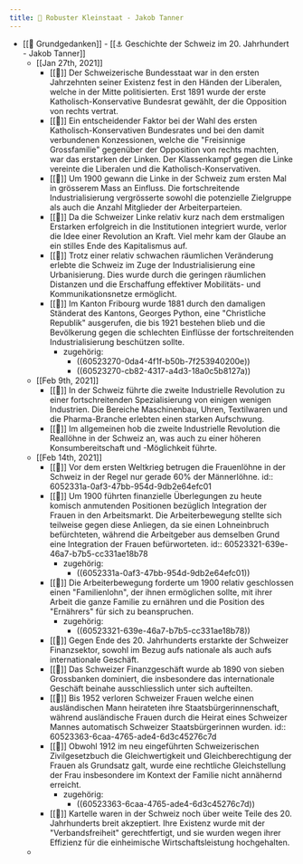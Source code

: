 ```yaml
---
title: 📝 Robuster Kleinstaat - Jakob Tanner
---
```


- [[📝 Grundgedanken]] - [[⚓️ Geschichte der Schweiz im 20. Jahrhundert - Jakob Tanner]]
  - [[Jan 27th, 2021]]
    - [[📝]] Der Schweizerische Bundesstaat war in den ersten Jahrzehnten seiner Existenz fest in den Händen der Liberalen, welche in der Mitte politisierten. Erst 1891 wurde der erste Katholisch-Konservative Bundesrat gewählt, der die Opposition von rechts vertrat.
    - [[📝]] Ein entscheidender Faktor bei der Wahl des ersten Katholisch-Konservativen Bundesrates und bei den damit verbundenen Konzessionen, welche die "Freisinnige Grossfamilie" gegenüber der Opposition von rechts machten, war das erstarken der Linken. Der Klassenkampf gegen die Linke vereinte die Liberalen und die Katholisch-Konservativen.
    - [[📝]] Um 1900 gewann die Linke in der Schweiz zum ersten Mal in grösserem Mass an Einfluss. Die fortschreitende Industrialisierung vergrösserte sowohl die potenzielle Zielgruppe als auch die Anzahl Mitglieder der Arbeiterparteien.
    - [[📝]] Da die Schweizer Linke relativ kurz nach dem erstmaligen Erstarken erfolgreich in die Institutionen integriert wurde, verlor die Idee einer Revolution an Kraft. Viel mehr kam der Glaube an ein stilles Ende des Kapitalismus auf.
    - [[📝]] Trotz einer relativ schwachen räumlichen Veränderung erlebte die Schweiz im Zuge der Industrialisierung eine Urbanisierung. Dies wurde durch die geringen räumlichen Distanzen und die Erschaffung effektiver Mobilitäts- und Kommunikationsnetze ermöglicht.
    - [[📝]] Im Kanton Fribourg wurde 1881 durch den damaligen Ständerat des Kantons, Georges Python, eine "Christliche Republik" ausgerufen, die bis 1921 bestehen blieb und die Bevölkerung gegen die schlechten Einflüsse der fortschreitenden Industrialisierung beschützen sollte.
      - zugehörig:
        - ((60523270-0da4-4f1f-b50b-7f253940200e))
        - ((60523270-cb82-4317-a4d3-18a0c5b8127a))
  - [[Feb 9th, 2021]]
    - [[📝]] In der Schweiz führte die zweite Industrielle Revolution zu einer fortschreitenden Spezialisierung von einigen wenigen Industrien. Die Bereiche Maschinenbau, Uhren, Textilwaren und die Pharma-Branche erlebten einen starken Aufschwung.
    - [[📝]] Im allgemeinen hob die zweite Industrielle Revolution die Reallöhne in der Schweiz an, was auch zu einer höheren Konsumbereitschaft und -Möglichkeit führte.
  - [[Feb 14th, 2021]]
    - [[📝]] Vor dem ersten Weltkrieg betrugen die Frauenlöhne in der Schweiz in der Regel nur gerade 60% der Männerlöhne.
      id:: 6052331a-0af3-47bb-954d-9db2e64efc01
    - [[📝]] Um 1900 führten finanzielle Überlegungen zu heute komisch anmutenden Positionen bezüglich Integration der Frauen in den Arbeitsmarkt. Die Arbeiterbewegung stellte sich teilweise gegen diese Anliegen, da sie einen Lohneinbruch befürchteten, während die Arbeitgeber aus demselben Grund eine Integration der Frauen befürworteten.
      id:: 60523321-639e-46a7-b7b5-cc331ae18b78
      - zugehörig:
        - ((6052331a-0af3-47bb-954d-9db2e64efc01))
    - [[📝]] Die Arbeiterbewegung forderte um 1900 relativ geschlossen einen "Familienlohn", der ihnen ermöglichen sollte, mit ihrer Arbeit die ganze Familie zu ernähren und die Position des "Ernährers" für sich zu beanspruchen.
      - zugehörig:
        - ((60523321-639e-46a7-b7b5-cc331ae18b78))
    - [[📝]] Gegen Ende des 20. Jahrhunderts erstarkte der Schweizer Finanzsektor, sowohl im Bezug aufs nationale als auch aufs internationale Geschäft.
    - [[📝]] Das Schweizer Finanzgeschäft wurde ab 1890 von sieben Grossbanken dominiert, die insbesondere das internationale Geschäft beinahe ausschliesslich unter sich aufteilten.
    - [[📝]] Bis 1952 verloren Schweizer Frauen welche einen ausländischen Mann heirateten ihre Staatsbürgerinnenschaft, während ausländische Frauen durch die Heirat eines Schweizer Mannes automatisch Schweizer Staatsbürgerinnen wurden.
      id:: 60523363-6caa-4765-ade4-6d3c45276c7d
    - [[📝]] Obwohl 1912 im neu eingeführten Schweizerischen Zivilgesetzbuch die Gleichwertigkeit und Gleichberechtigung der Frauen als Grundsatz galt, wurde eine rechtliche Gleichstellung der Frau insbesondere im Kontext der Familie nicht annähernd erreicht.
      - zugehörig:
        - ((60523363-6caa-4765-ade4-6d3c45276c7d))
    - [[📝]] Kartelle waren in der Schweiz noch über weite Teile des 20. Jahrhunderts breit akzeptiert. Ihre Existenz wurde mit der "Verbandsfreiheit" gerechtfertigt, und sie wurden wegen ihrer Effizienz für die einheimische Wirtschaftsleistung hochgehalten.
  -